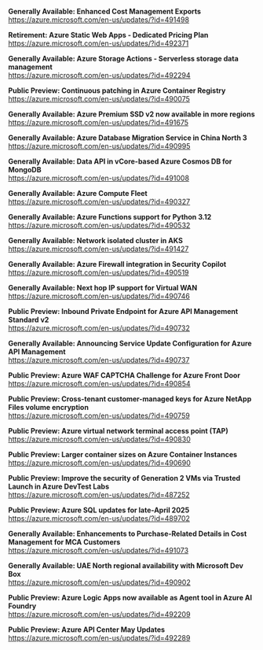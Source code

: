 **Generally Available: Enhanced Cost Management Exports**  
https://azure.microsoft.com/en-us/updates/?id=491498

**Retirement: Azure Static Web Apps - Dedicated Pricing Plan**  
https://azure.microsoft.com/en-us/updates/?id=492371

**Generally Available: Azure Storage Actions - Serverless storage data management**  
https://azure.microsoft.com/en-us/updates/?id=492294

**Public Preview: Continuous patching in Azure Container Registry**  
https://azure.microsoft.com/en-us/updates/?id=490075

**Generally Available: Azure Premium SSD v2 now available in more regions**  
https://azure.microsoft.com/en-us/updates/?id=491675

**Generally Available: Azure Database Migration Service in China North 3**  
https://azure.microsoft.com/en-us/updates/?id=490995

**Generally Available: Data API in vCore-based Azure Cosmos DB for MongoDB**  
https://azure.microsoft.com/en-us/updates/?id=491008

**Generally Available: Azure Compute Fleet**  
https://azure.microsoft.com/en-us/updates/?id=490327

**Generally Available: Azure Functions support for Python 3.12**  
https://azure.microsoft.com/en-us/updates/?id=490532

**Generally Available: Network isolated cluster in AKS**  
https://azure.microsoft.com/en-us/updates/?id=491427

**Generally Available: Azure Firewall integration in Security Copilot**  
https://azure.microsoft.com/en-us/updates/?id=490519

**Generally Available: Next hop IP support for Virtual WAN**  
https://azure.microsoft.com/en-us/updates/?id=490746

**Public Preview: Inbound Private Endpoint for Azure API Management Standard v2**  
https://azure.microsoft.com/en-us/updates/?id=490732

**Generally Available: Announcing Service Update Configuration for Azure API Management**  
https://azure.microsoft.com/en-us/updates/?id=490737

**Public Preview: Azure WAF CAPTCHA Challenge for Azure Front Door**  
https://azure.microsoft.com/en-us/updates/?id=490854

**Public Preview: Cross-tenant customer-managed keys for Azure NetApp Files volume encryption**  
https://azure.microsoft.com/en-us/updates/?id=490759

**Public Preview: Azure virtual network terminal access point (TAP)**  
https://azure.microsoft.com/en-us/updates/?id=490830

**Public Preview: Larger container sizes on Azure Container Instances**  
https://azure.microsoft.com/en-us/updates/?id=490690

**Public Preview: Improve the security of Generation 2 VMs via Trusted Launch in Azure DevTest Labs**  
https://azure.microsoft.com/en-us/updates/?id=487252

**Public Preview: Azure SQL updates for late-April 2025**  
https://azure.microsoft.com/en-us/updates/?id=489702

**Generally Available: Enhancements to Purchase-Related Details in Cost Management for MCA Customers**  
https://azure.microsoft.com/en-us/updates/?id=491073

**Generally Available: UAE North regional availability with Microsoft Dev Box**  
https://azure.microsoft.com/en-us/updates/?id=490902

**Public Preview: Azure Logic Apps now available as Agent tool in Azure AI Foundry**  
https://azure.microsoft.com/en-us/updates/?id=492209

**Public Preview: Azure API Center May Updates**  
https://azure.microsoft.com/en-us/updates/?id=492289